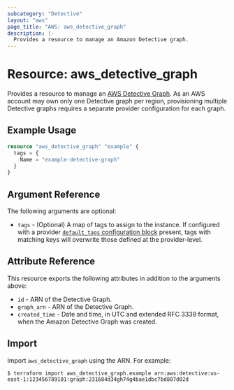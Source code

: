 ```yaml
---
subcategory: "Detective"
layout: "aws"
page_title: "AWS: aws_detective_graph"
description: |-
  Provides a resource to manage an Amazon Detective graph.
---
```


# Resource: aws_detective_graph

Provides a resource to manage an [AWS Detective Graph](https://docs.aws.amazon.com/detective/latest/APIReference/API_CreateGraph.html). As an AWS account may own only one Detective graph per region, provisioning multiple Detective graphs requires a separate provider configuration for each graph.

## Example Usage

```terraform
resource "aws_detective_graph" "example" {
  tags = {
    Name = "example-detective-graph"
  }
}
```

## Argument Reference

The following arguments are optional:

* `tags` -  (Optional) A map of tags to assign to the instance. If configured with a provider [`default_tags` configuration block](https://registry.terraform.io/providers/hashicorp/aws/latest/docs#default_tags-configuration-block) present, tags with matching keys will overwrite those defined at the provider-level.

## Attribute Reference

This resource exports the following attributes in addition to the arguments above:

* `id` - ARN of the Detective Graph.
* `graph_arn` - ARN of the Detective Graph.
* `created_time` - Date and time, in UTC and extended RFC 3339 format, when the Amazon Detective Graph was created.

## Import

Import `aws_detective_graph` using the ARN. For example:

```
$ terraform import aws_detective_graph.example arn:aws:detective:us-east-1:123456789101:graph:231684d34gh74g4bae1dbc7bd807d02d
```
